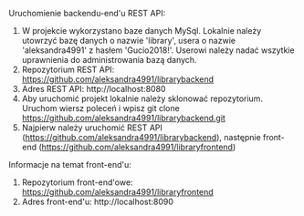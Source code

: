 Uruchomienie backendu-end'u REST API:

1. W projekcie wykorzystano baze danych MySql. Lokalnie należy utowrzyć bazę danych o nazwie 'library', usera o nazwie 'aleksandra4991' z hasłem 'Gucio2018!'. Userowi należy nadać wszytkie uprawnienia do administrowania bazą danych.
2. Repozytorium REST API: https://github.com/aleksandra4991/librarybackend
3. Adres REST API: http://localhost:8080
4. Aby uruchomić projekt lokalnie należy sklonować repozytorium. Uruchom wiersz poleceń i wpisz git clone https://github.com/aleksandra4991/librarybackend.git
5. Najpierw należy uruchomić REST API (https://github.com/aleksandra4991/librarybackend), następnie front-end (https://github.com/aleksandra4991/libraryfrontend)

Informacje na temat front-end'u:

1. Repozytorium front-end'owe: https://github.com/aleksandra4991/libraryfrontend
2. Adres front-end'u: http://localhost:8090
